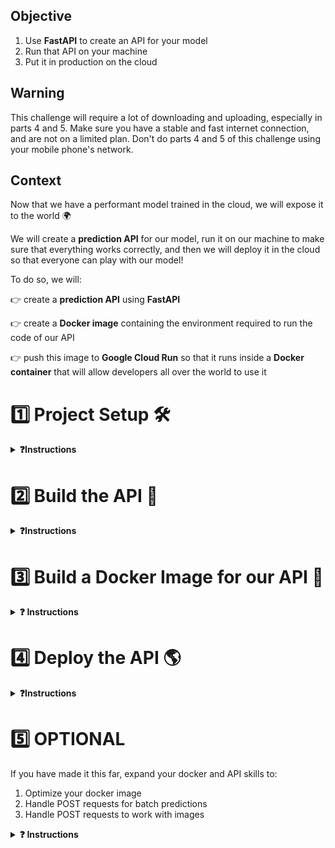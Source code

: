 ## Objective

1. Use **FastAPI** to create an API for your model
2. Run that API on your machine
3. Put it in production on the cloud

## Warning

This challenge will require a lot of downloading and uploading, especially in parts 4 and 5. Make sure you have a stable and fast internet connection, and are not on a limited plan. Don't do parts 4 and 5 of this challenge using your mobile phone's network.

## Context

Now that we have a performant model trained in the cloud, we will expose it to the world 🌍

We will create a **prediction API** for our model, run it on our machine to make sure that everything works correctly, and then we will deploy it in the cloud so that everyone can play with our model!

To do so, we will:

👉 create a **prediction API** using **FastAPI**

👉 create a **Docker image** containing the environment required to run the code of our API

👉 push this image to **Google Cloud Run** so that it runs inside a **Docker container** that will allow developers all over the world to use it

# 1️⃣ Project Setup 🛠

<details>
  <summary markdown='span'><strong>❓Instructions </strong></summary>

## Environment

Copy your `.env` file from the previous package version:

```bash
cp ~/code/<user.github_nickname>/{{local_path_to('07-ML-Ops/03-Automate-model-lifecycle/01-Automate-model-lifecycle')}}/.env .env
```

OR

Use the provided `env.sample`, replacing the environment variable values with yours.

## API Directory

A new `taxifare/api` directory has been added to the project to contain the code of the API along with 2 new configuration files, which can be found in your project's root directory:

```bash
.
├── Dockerfile          # 🎁 NEW: building instructions
├── Makefile            # good old manual task manager
├── README.md
├── requirements.txt    # all the dependencies you need to run the package
├── setup.py
├── taxifare
│   ├── api             # 🎁 NEW: API directory
│   │   ├── __init__.py
│   │   └── fast.py     # 🎁 NEW: where the API lives
│   ├── interface       # package entry point
│   └── ml_logic
└── tests
```

Now, have a look at the `requirements.txt`. You can see newcomers:

``` bash
# API
fastapi         # API framework
pytz            # time zone management
uvicorn         # web server
# tests
httpx           # HTTP client
pytest-asyncio  # asynchronous I/O support for pytest
```

⚠️ Make sure to perform a **clean installation** of the package.

<details>
  <summary markdown='span'>❓How?</summary>

`make reinstall_package`, of course 😉

</details>

## Running the API with FastAPI and a Uvicorn Server

We provide you with a FastAPI skeleton in the `fast.py` file.

**💻 Try to launch the API now!**

<details>
  <summary markdown='span'>💡 Hint</summary>

You probably want a `uvicorn` web server with 🔥 hot-reloading...

In case you can't find the proper syntax, look at your `Makefile`: we provided you with a new task: `run_api`.

<details>
<summary markdown='span'>Error <code>Address already in use</code>?</summary>

If you run into the error `Address already in use`, the port `8000` on your local machine might already be occupied by another application.

You can check this by running `lsof -i :8000`. If the command returns something, then port `8000` is already in use.

In this case, you have three options:
1. Look in your terminal windows to check if another process is running on port 8000 (maybe another `uvicorn` instance?).
2. Use the `kill` command followed by the `PID` of the process currently using port `8000` (you will find the `PID` in the second column of the output of the `lsof` command you just ran), e.g. `kill 1234`.
3. Specify another port in the [0, 65535] range in the `run_api` command using the `--port` parameter.

</details>

</details>
<br>

**❓ How do you consult your running API?**

<details>
  <summary markdown='span'>Answer</summary>

💡 Your API is available locally on port `8000`, unless otherwise specified 👉 [http://localhost:8000](http://localhost:8000) or [http://127.0.0.1:8000](http://127.0.0.1:8000)

These two addresses are equivalent: `localhost` or `127.0.0.1` is the address of your own machine.

Go visit it!
</details>

You probably don't see much ... yet!

**❓ Which endpoints are available?**

<details>
  <summary markdown='span'>Answer</summary>

There is only one endpoint (_partially_) implemented at the moment, the root endpoint `/`.
The "unimplemented" root page is a little raw, but remember that you can always find more info on the API using the Swagger endpoint 👉 [http://localhost:8000/docs](http://localhost:8000/docs)

</details>

</details>


# 2️⃣  Build the API 📡

<details>
  <summary markdown='span'><strong>❓Instructions </strong></summary>
An API is defined by its specifications (for a complete example see [GitHub repositories API](https://docs.github.com/en/rest/repos/repos)). Below you will find the API specifications you need to implement.

## Specifications

### Root

- Denoted by the `/` character
- HTTP verb: `GET`

In order to easily test your `root` endpoint, use the following response example as a goal:
```json
{
    'greeting': 'Hello'
}
```

- 💻 Implement the **`root`** endpoint `/`
- 👀 Look at your browser 👉 **[http://localhost:8000](http://localhost:8000)**
- 🐛 Inspect the server logs and, if needed, add some **`breakpoint()`s** to debug

When and **only when** your API responds as required:
1. 🧪 Test your implementation with `make test_api_root`
2. 🧪 Track your progress on Kitt with  `make test_kitt
3. 🧪 Add, commit and push your code! (Make sure to include the `tests/api/test_output.txt` file to track your progress)

### Prediction

- Denoted by `/predict`
- HTTP verb: `GET`

It should accept the following query parameters

<br>

| Name | Type | Sample |
|---|---|---|
| pickup_datetime | DateTime | `2014-07-06 19:18:00` |
| pickup_longitude | float | `-73.950655` |
| pickup_latitude | float | `40.783282` |
| dropoff_longitude | float | `-73.984365` |
| dropoff_latitude | float | `40.769802` |
| passenger_count | int | `2` |

<br>

It should return the following JSON:
```json
{
    'fare': 14.710600943237969
}
```

**❓ How would you proceed to implement the `/predict` endpoint? Discuss with your buddy 💬**

Ask yourselves the following questions:
- How should we build `X_pred`? How to handle timezones ?
- How can we reuse the `taxifare` model package in the most lightweight way ?
- How to render the correct response?

<details>
  <summary markdown='span'>💡 Hints</summary>

- Re-use the methods available in the `taxifare/ml_logic` package rather than the main routes in `taxifare/interface`; always load the minimum amount of code possible!

</details>


👀 Inspect the **response** in your **browser**, and inspect the **server logs** while you're at it

👉 Call the API in your browser with this example: [http://localhost:8000/predict?pickup_datetime=2014-07-06%2019:18:00&pickup_longitude=-73.950655&pickup_latitude=40.783282&dropoff_longitude=-73.984365&dropoff_latitude=40.769802&passenger_count=2](http://localhost:8000/predict?pickup_datetime=2014-07-06%2019:18:00&pickup_longitude=-73.950655&pickup_latitude=40.783282&dropoff_longitude=-73.984365&dropoff_latitude=40.769802&passenger_count=2)

👉 Or call the API from your CLI

```bash
curl -X 'GET' \
  'http://localhost:8000/predict?pickup_datetime=2014-07-06+19:18:00&pickup_longitude=-73.950655&pickup_latitude=40.783282&dropoff_longitude=-73.984365&dropoff_latitude=40.769802&passenger_count=2' \
  -H 'accept: application/json'
```

When and **only when** your API responds as required:
1. 🧪 Test your implementation with `make test_api_predict`
2. 🧪 Track your progress on Kitt with  `make test_kitt`
3. 🧪 Add, commit and push your code! (Make sure to include the `tests/api/test_output.txt` file to track your progress)

**👏 Congrats, you have built your first ML predictive API!**

<br>

### ⚡️ Faster Predictions

Did you notice your predictions were a bit slow? Why do you think that is?

The answer is visible in your logs!

We want to avoid loading the heavy Deep Learning model from MLflow at each `GET` request! The trick is to load the model into memory on startup and store it in a global variable in `app.state`, which is kept in memory and accessible across all routes!

This will prove very useful for Demo Days!

<details>
  <summary markdown='span'>⚡️ like this ⚡️</summary>

```python
app = FastAPI()
app.state.model = ...

@app.get("/predict")
...
app.state.model.predict(...)
```

</details>

👉 Now, stop the `uvicorn` server that is running in your terminal. Use `Ctrl-C` to stop it.

</details>


# 3️⃣ Build a Docker Image for our API 🐳

<details>
  <summary markdown='span'><strong>❓ Instructions </strong></summary>

We now have a working **predictive API** that can be queried from our local machine.

We want to make it available to the world. To do that, the first step is to create a **Docker image** that contains the environment required to run the API. We will then run it _locally_ using Docker on your own machine to test if everything still works.

**❓ What are the 3 steps to run the API on Docker?**

<details>
  <summary markdown='span'>Answer</summary>

1. **Create** a `Dockerfile` containing the instructions to build the API
2. **Build** the image
3. **Run** the API on Docker (locally) to ensure that it is responding as required

</details>

## 3.1) Setup

You need to have the Docker daemon running on your machine to be able to build and run the image.

**💻 Launch Docker Daemon**

<details>
  <summary markdown='span'>macOS</summary>

Launch the Docker app, you should see a whale in your menu bar.

<a href="https://wagon-public-datasets.s3.amazonaws.com/data-science-images/DE/macos-docker-desktop-running.png" target="_blank"><img src="https://wagon-public-datasets.s3.amazonaws.com/data-science-images/DE/macos-docker-desktop-running.png" width="150" alt="verify that Docker Desktop is running"></a>

</details>

<details>
  <summary markdown='span'>Windows WSL2</summary>

Launch the Docker app, you should see a whale in your taskbar (Windows).

<a href="https://wagon-public-datasets.s3.amazonaws.com/data-science-images/DE/windows-docker-app.png" target="_blank"><img src="https://wagon-public-datasets.s3.amazonaws.com/data-science-images/DE/windows-docker-app.png" width="150" alt="verify that Docker Desktop is running"></a>

</details>

<details>
  <summary markdown='span'>Ubuntu</summary>

Nothing to do. Docker should work out of the box.

</details>

**✅ Check whether the Docker daemon is up and running with `docker info` in your Terminal**

A nice stack of logs should print:
<br>
<a href="https://github.com/lewagon/data-setup/raw/master/images/docker_info.png" target="_blank"><img src='https://github.com/lewagon/data-setup/raw/master/images/docker_info.png' width=150></a>

<details>
  <summary markdown='span'>Permission denied? (WSL / Ubuntu)</summary>

Run the following commands one by one:

```bash
sudo groupadd docker
sudo usermod -aG docker $USER
newgrp docker
```

Try `docker info` again.

Seeing this error?
```
WARNING: Error loading config file: /home/user/.docker/config.json - stat /home/user/.docker/config.json: permission denied`?
```

Run the following command:

```bash
sudo rm -rf ~/.docker/
```

Try `docker info` again.

</details>


## 3.2) `Dockerfile`

As a reminder, here is the project directory structure:

```bash
.
├── Dockerfile          # 🆕 Building instructions
├── Makefile
├── README.md
├── requirements.txt    # All the dependencies you need to run the package
├── setup.py            # Package installer
├── taxifare
│   ├── api
│   │   ├── __init__.py
│   │   └── fast.py     # ✅ Where the API lays
│   ├── interface       # Manual entry points
│   └── ml_logic
└── tests
```

**❓ What are the key ingredients a `Dockerfile` needs to cook a delicious Docker image?**

<details>
  <summary markdown='span'>Answer</summary>

Here are the most common instructions for any good `Dockerfile`:
- `FROM`: select a base image for our image (the environment in which we will run our code), this is usually the first instruction
- `COPY`: copy files and directories into our image (our package and the associated files, for example)
- `RUN`: execute a command **inside** of the image during the building process (for example, `pip install -r requirements.txt` to install package dependencies)
- `CMD`: the **main** command that will be executed when we run our **Docker image**. There can only be one `CMD` instruction in a `Dockerfile`. It is usually the last instruction!

</details>

**❓ What should the base image contain so we can build our image on top of it?**

<details>
  <summary markdown='span'>💡 Hints</summary>

You can start from a raw Linux (Ubuntu) image, but then you'll have to install Python and `pip` before installing `taxifare`!

OR

You can choose an image with Python (and pip) already installed! (recommended) ✅

</details>

**💻 In the `Dockerfile`, write the instructions needed to build the API image following these specifications:** <br>
_Feel free to use the checkboxes below to help you keep track of what you've already done_ 😉


The image should contain:
<br>
<input type="checkbox" id="dockertask1" name="dockertask1" style="margin-left: 20px;">
<label for="dockertask1"> the same Python version of your virtual env</label><br>
<input type="checkbox" id="dockertask2" name="dockertask2" style="margin-left: 20px;">
<label for="dockertask2"> all the directories from the `/taxifare` project needed to run the API</label><br>
<input type="checkbox" id="dockertask3" name="dockertask3" style="margin-left: 20px;">
<label for="dockertask3"> the list of dependencies (don't forget to install them!)</label><br>

The web server should:
<br>
<input type="checkbox" id="dockertask4" name="dockertask4" style="margin-left: 20px;">
<label for="dockertask4"> launch when a container is started from the image</label><br>
<input type="checkbox" id="dockertask5" name="dockertask5" style="margin-left: 20px;">
<label for="dockertask5"> listen to the HTTP requests coming from outside the container (see `host` parameter)</label><br>
<input type="checkbox" id="dockertask6" name="dockertask6" style="margin-left: 20px;">
<label for="dockertask6"> be able to listen to a specific port defined by an environment variable `$PORT` (see `port` parameter)</label><br>

<details>
  <summary markdown='span'>⚡️ Kickstart pack</summary>

Here is the skeleton of the `Dockerfile`:

  ```Dockerfile
  FROM image
  COPY taxifare
  COPY dependencies
  RUN install dependencies
  CMD launch API web server
  ```

</details>


**❓ How do you check if the `Dockerfile` instructions will execute what you want?**

<details>
  <summary markdown='span'>Answer</summary>

You can't at this point! 😁 You need to build the image and check if it contains everything required to run the API. Go to the next section: Build the API image.
</details>

## 3.3) Build the API image

Now is the time to **build** the API image so you can check if it satisfies all requirements, and to be able to run it on Docker.

**💻 Choose a Docker image name and add it to your `.env`**.
You will be able to reuse it in the `docker` commands:

``` bash
GAR_IMAGE=taxifare
```

**💻 Then, make sure you are in the directory of the `Dockerfile` and build `.`** :

First hit return on your keyboard to make sure the variables from your `.env` are loaded. (You could also write `direnv reload`, but a simple return is enough thanks to our setup.)

```bash
docker build --tag=$GAR_IMAGE:dev .
```


**💻 Once built, the image should be visible in the list of images built with the following command**:

``` bash
docker images
```
<img src='https://wagon-public-datasets.s3.amazonaws.com/data-science-images/07-ML-OPS/docker_images.png'>

🤔 The image you are looking for does not appear in the list? Ask for help 🙋‍♂️

## 3.4) Check the API Image

Now that the image is built, let's verify that it satisfies the specifications to run the predictive API. Docker comes with a handy command to **interactively** communicate with the shell of the image:

``` bash
docker run -it -e PORT=8000 -p 8000:8000 $GAR_IMAGE:dev bash
```

<details>
  <summary markdown='span'>🤖 Command composition</summary>

- `docker run $GAR_IMAGE`: run the image
- `-it`: enable the interactive mode
- `-e PORT=8000`: specify the environment variable `$PORT` to which the image should listen
- `bash`: launch a shell console
</details>

A shell console should open, you are now inside the image 👏

**💻 Verify that the image is correctly set up:**

<input type="checkbox" id="dockertask7" name="dockertask7" style="margin-left: 20px;">
<label for="dockertask7"> The python version is the same as in your virtual env</label><br>
<input type="checkbox" id="dockertask8" name="dockertask8" style="margin-left: 20px;">
<label for="dockertask8"> The <code>/taxifare</code> directory exists</label><br>
<input type="checkbox" id="dockertask9" name="dockertask9" style="margin-left: 20px;">
<label for="dockertask9"> The <code>requirements.txt</code> file exists</label><br>
<input type="checkbox" id="dockertask10" name="dockertask10" style="margin-left: 20px;">
<label for="dockertask10"> The dependencies are all installed</label><br>

<details>
  <summary markdown='span'>🙈 Solution</summary>

- `python --version` to check the Python version
- `ls` to check the presence of the files and directories
- `pip list` or `pip freeze` to check if requirements are installed
</details>

Exit the terminal and stop the container at any moment with:

``` bash
exit
```

**✅ ❌ All good? If something is missing, you will probably need to fix your `Dockerfile` and re-build the image**

## 3.5) Run the API Image

In the previous section you learned how to interact with the shell inside the image. Now is the time to run the predictive API image and test if the API responds as it should.

**💻 Try to actually run the image**

You want to `docker run ...` without the `bash` command at the end. This will trigger the `CMD` line of your Dockerfile, instead of just opening a shell.

``` bash
docker run -it -e PORT=8000 -p 8000:8000 $GAR_IMAGE:dev
```

**😱 It is probably crashing with errors involving environment variables**

**❓ What's wrong? What's the difference between your local environment and your image environment? 💬 Discuss with your buddy.**

<details>
  <summary markdown='span'>Answer</summary>

There is **no** `.env` in the image! The image has **no** access to the environment variables 😈
</details>

**💻 Adapt the run command so the `.env` is sent to the image (use `docker run --help` to help you!)**

<details>
  <summary markdown='span'>🙈 Solution</summary>

`--env-file` to the rescue!

```bash
docker run -it -e PORT=8000 -p 8000:8000 --env-file your/path/to/.env $GAR_IMAGE:dev
```
</details>

**❓ How would you check that the image runs correctly?**

<details>
  <summary markdown='span'>💡 Hints</summary>

The API should respond in your browser, go visit it!

Also, you can check if the image runs with `docker ps` in a new Terminal tab or window.

Your browser doesn't respond? Make sure you visited the right address: in your terminal, you will see `uvicorn` telling you it is running on `0.0.0.0:8000`, but that is inside the container. We still need to access the container from our local machine, and our local machine's address is `127.0.0.1`, or `localhost`. So visit `http://localhost:8000` or `http://127.0.0.1:8000`.

Error `Address already in use`? You probably still have `uvicorn` running somewhere. We provided you with instructions to solve this in part **1 - Project Setup** of this challenge.

</details>


### It's alive! 😱 🎉

<br>

**👀 Inspect your browser response 👉 [http://localhost:8000/predict?pickup_datetime=2014-07-06&19:18:00&pickup_longitude=-73.950655&pickup_latitude=40.783282&dropoff_longitude=-73.984365&dropoff_latitude=40.769802&passenger_count=2](http://localhost:8000/predict?pickup_datetime=2014-07-06&19:18:00&pickup_longitude=-73.950655&pickup_latitude=40.783282&dropoff_longitude=-73.984365&dropoff_latitude=40.769802&passenger_count=2)**

When and **only when** your API responds as required:
1. 🧪 Test your implementation with `make test_api_on_docker`
2. 🧪 Track your progress on Kitt with  `make test_kitt`
3. 🧪 Add, commit and push your code! (Make sure to include the `tests/api/test_output.txt` file to track your progress)


**🛑 You can stop your container with `docker container stop <CONTAINER_ID>`**<br>👉 To find the container id: run `docker ps` in another terminal window or tab


👏 Congrats, you've built your first ML predictive API inside a Docker container!

<br>


</details>


# 4️⃣ Deploy the API 🌎

<details>
  <summary markdown='span'><strong>❓Instructions </strong></summary>

Now that we have built a **predictive API** Docker image that we can run on our local machine, we are 2 steps away from deploying; we just need to:
1. push the **Docker image** to **Google Artifact Registry**
2. deploy the image on **Google Cloud Run** so that it gets instantiated into a **Docker container**

## 4.1) Push our prod image to Google Artifact Registry

**❓What is the purpose of Google Artifact Registry?**

<details>
  <summary markdown='span'>Answer</summary>

**Google Artifact Registry** is a cloud storage service for Docker (and similar technology) images with the purpose of allowing **Cloud Run** or **Kubernetes Engine** to serve them.

It is, in a way, similar to **GitHub** allowing you to store your git repositories in the cloud — except Google Artifact Registry lacks a dedicated user interface and additional services such as `forks` and `pull requests`).

</details>


### Build and Push the Image to GAR

👏 Everything runs fine on your local machine. Great. We will now deploy your image on servers that are going to run these containers online for you.

However, note that these servers (Google Cloud Run servers) will be running on **AMD/Intel x86 processors**, not ARM/M1, as most cloud providers still run on Intel.

<details>
  <summary markdown='span'><strong>🚨 If you have Mac Silicon (M-chips) or ARM CPU, read carefully</strong></summary>

Because your processor is very different from the ones used by Cloud Run, a docker image built for your machine will not work on Cloud Run. And an image built for Cloud Run will not work on your machine...

The solution is to use one image to test your code locally (you have just done it above), and another one to push your code to production. We will do that in the next steps.

</details>

Now we are going to build our image again in a way we can use it on Cloud Run. If you have an Intel/AMD processor, this should be pretty fast since Docker is smart and is going to reuse all the building blocks that were previously used to build the prediction API image.

First, let's make sure to enable the [Google Artifact Registry API](https://console.cloud.google.com/flows/enableapi?apiid=artifactregistry.googleapis.com&redirect=https://cloud.google.com/artifact-registry/docs/docker/store-docker-container-images) for your project in GCP.

Once this is done, let's allow the `docker` command to push an image to GCP within our region.

``` bash
gcloud auth configure-docker $GCP_REGION-docker.pkg.dev
```

Let's create a repo in that region as well!

```bash
gcloud artifacts repositories create taxifare --repository-format=docker \
--location=$GCP_REGION --description="Repository for storing taxifare images"
```

Let's build our image ready to push to that repo.

``` bash
docker build \
  --platform linux/amd64 \
  -t $GCP_REGION-docker.pkg.dev/$GCP_PROJECT/taxifare/$GAR_IMAGE:prod .
```

See how we tag it with `prod` this time. This is the version we'll run on Cloud Run.

<details>
  <summary markdown='span'>🔎 Wonder what the <code>--platform linux/amd64</code> does?
  </summary>

  We use the `--platform linux/amd64` argument to make sure we build an image for the architecture that Cloud Run is using. We need this if you are using ARM processor based machines like MacBooks on Apple Silicon (M-chips). You don't really need this on Windows / Linux / Apple machines with Intel or AMD chips, but it doesn't hurt either.

</details>

We can now push our image to Google Artifact Registry.

``` bash
docker push $GCP_REGION-docker.pkg.dev/$GCP_PROJECT/taxifare/$GAR_IMAGE:prod
```

The image should be visible in the [GCP console](https://console.cloud.google.com/artifacts/).

## 4.2) Deploy the Artifact Registry Image to Google Cloud Run

Add a `--memory` flag to your project configuration and set it to `2Gi` (use `GAR_MEMORY` in `.env`)

👉 This will allow your container to run with **2GiB (= [Gibibyte](https://simple.wikipedia.org/wiki/Gibibyte))** of memory

**❓ How does Cloud Run know the values of the environment variables to be passed to your container? Discuss with your buddy 💬**

<details>
  <summary markdown='span'>Answer</summary>

It doesn't. You need to provide a list of environment variables to your container when you deploy it 😈

</details>

**💻 Using the `gcloud run deploy --help` documentation, identify a parameter that allows you to pass environment variables to your container on deployment**

<details>
  <summary markdown='span'>Answer</summary>

The `--env-vars-file` is the correct one!

```bash
gcloud run deploy --env-vars-file .env.yaml
```

<br>
Tough luck, the <code>--env-vars-file</code> parameter takes as input the name of a YAML (pronounced "yemil") file containing the list of environment variables to be passed to the container.

</details>

**💻 Create a `.env.yaml` file containing all the necessary environment variables**

You can use the provided `.env.sample.yaml` file as a source for the syntax (do not forget to update the values of the parameters). All values should be strings

**❓ What is the purpose of Cloud Run?**

<details>
  <summary markdown='span'>Answer</summary>

Cloud Run will instantiate the image into a container and run the `CMD` instruction inside of the `Dockerfile` of the image. This last step will start the `uvicorn` server, thus serving our **predictive API** to the world 🌍

</details>

Let's run one last command 🤞

``` bash
gcloud run deploy --image $GCP_REGION-docker.pkg.dev/$GCP_PROJECT/taxifare/$GAR_IMAGE:prod --memory $GAR_MEMORY --region $GCP_REGION --env-vars-file .env.yaml
```

After confirmation, you should see something like this, indicating that the service is live 🎉

```bash
Service name (wagon-data-tpl-image):
Allow unauthenticated invocations to [wagon-data-tpl-image] (y/N)?  y

Deploying container to Cloud Run service [wagon-data-tpl-image] in project [le-wagon-data] region [europe-west1]
✓ Deploying new service... Done.
  ✓ Creating Revision... Revision deployment finished. Waiting for health check to begin.
  ✓ Routing traffic...
  ✓ Setting IAM Policy...
Done.
Service [wagon-data-tpl-image] revision [wagon-data-tpl-image-00001-kup] has been deployed and is serving 100 percent of traffic.
Service URL: https://wagon-data-tpl-image-xi54eseqrq-ew.a.run.app
```

Copy the service URL, and check in your browser that it works.


When and **only when** your API responds as required:

1. 🧪 Write down your service URL in your local `.env` file so we can test it!
    ```bash
    SERVICE_URL=https://wagon-data-tpl-image-xi54eseqrq-ew.a.run.app
    ```

2. Reload direnv in the terminal: `direnv reload`
3. 🧪 Test your implementation with `make test_api_on_prod`
4. 🧪 Track your progress on Kitt with  `make test_kitt`
5. 🧪 Add, commit and push your code! (Make sure to include the `tests/api/test_output.txt` file to track your progress)


**👏👏👏👏 MASSIVE CONGRATS 👏👏👏**
You deployed your first ML predictive API!
Any developer in the world 🌍 is now able to browse to the deployed url and get a prediction using the API 🤖!

<br>

## 4.3) Stop everything and save resources 💸

⚠️ **Only do this after the next module!** In the next module we will make a front end and connect it to our own API. So come back here after the next module's challenges.

### Cloud Run

💸 By default you only pay for Cloud Run when it is actually doing something: starting up, shutting down and handling requests. You do not pay for the so-called idle time, when the instances are doing nothing, or are shut down, **unless** you set minimum instances higher than the default 0. 💸

You can look for any running cloud run services using

``` bash
gcloud run services list
```

You can shut down any instance with

``` bash
gcloud run services delete $INSTANCE
```
### Your local machine

You can also stop (or kill) your local docker image to free up memory on your local machine

``` bash
docker stop 152e5b79177b  # ⚠️ use the correct CONTAINER ID
docker kill 152e5b79177b  # ☢️ only if the image refuses to stop (did someone create an ∞ loop?)
```
Remember to stop the Docker daemon in order to free resources on your machine once you are done using it.

<details>
  <summary markdown='span'>macOS</summary>

Stop the `Docker.app` by clicking on **whale > Quit Docker Desktop** in the menu bar.
</details>

<details>
  <summary markdown='span'>Windows WSL2/Ubuntu</summary>

Stop the Docker app by right-clicking the whale on your taskbar.
</details>

</details>


# 5️⃣ OPTIONAL

If you have made it this far, expand your docker and API skills to:

1. Optimize your docker image
2. Handle POST requests for batch predictions
3. Handle POST requests to work with images

<details>
  <summary markdown='span'><strong>❓ Instructions </strong></summary>

## 1) Optimize your docker image

You probably noticed that these docker images become quite large, and that it takes quite some time to build them.

There are a couple of ways you can improve this process. Let's have a look at them.

### 1.1) Smarter image 🧠

**🤔 How do you avoid rebuilding all pip dependencies each time taxifare code is changed?**

<details>
  <summary markdown='span'>🎁 Solution</summary>

By leveraging Docker caching layer per layer. If you don't update a deeper layer, docker will not rebuild it!

Look at this non-optimized Dockerfile:

```Dockerfile
FROM python:3.10.6-buster

WORKDIR /prod

COPY requirements.txt requirements.txt
COPY taxifare taxifare

RUN pip install -r requirements.txt

# ...
```

And compare it with the optimized version:

```Dockerfile
FROM python:3.10.6-buster

WORKDIR /prod

# First, pip install dependencies
COPY requirements.txt requirements.txt
RUN pip install -r requirements.txt

# Only then copy taxifare!
COPY taxifare taxifare

# ...
```

In the first version, each time you make a change to your taxifare code, the `RUN pip install -r requirements.txt` layer will be rebuild, because it comes after the change.

In the second one, we first install the requirements, and then copy our own code. As long as your `requirements.txt` doesn't change, the `RUN pip install -r requirements.txt` layer will not have to be rebuild.

</details>


### 1.2) Lighter image 🪶

As a responsible ML Engineer, you know that the size of an image is important when it comes to production. Depending on the base image you used in your `Dockerfile`, the API image could be huge:
- `python:3.10.6-buster` 👉 `4.1GB`
- `python:3.10.6-slim`   👉 `3.4GB`

The difference between these base images comes from the packages that are installed in the base Linux system. The `slim` base image comes with less packages, but is still fully functional.

There are even smaller `alpine` base images, but these are so barebones that you'll have to spend a lot of effort to make it work.

<details>
  <summary markdown='span'>Instructions</summary>

If you want to build using a `slim` image:
- In the `Dockerfile`, change the `FROM ...-buster` into `FROM ...-slim`.
- Specify another tag (e.g. `slim`) in your `docker build` command.

</details>

### 1.3) Ready-made base image

The base images we used so far contain a Linux distribution and a Python version.
An alternative is to use a base image that already contains your most important Python packages.

**❓ What is the heaviest requirement used by your API?**

<details>
  <summary markdown='span'>Answer</summary>

No doubt it is `tensorflow` with 1.1GB! Let's find a base image that is already optimized for it.
</details>

**📝 Change your base image**

<details>
  <summary markdown='span'>Instructions</summary>

Let's use a [TensorFlow docker image](https://hub.docker.com/r/tensorflow/tensorflow) instead! It's an Ubuntu Linux distribution with Python and TensorFlow already installed!

- 💻 Update your `Dockerfile` base image with either `tensorflow/tensorflow:2.10.0` (if you are on an Intel processor only)
- 💻 Remove `tensorflow` from your `requirements.txt` because it is now pre-built with the image.
- 💻 Build a lightweight local image of your API (you can use a tag:'light' on this new image to differentiate it from the heavy one built previously: `docker build --tag=$GAR_IMAGE:light .`
- 👀 Inspect the space saved with `docker images` and feel happy
- Also notice that the step where we `pip install` our packages goes much faster now, because we don't have to install TensorFlow anymore.

If your machine has an Intel/AMD processor, run the image, and check that the API still works.

If your system uses Apple Silicon (M-chips) or other ARM processors, you won't be able to run this image on your machine, only on Cloud Run. Base images with TensorFlow for Apple Silicon or other ARM processors also exist, but they are huge (over 7 Gb), so let's skip that.

</details>

### 1.4) Remove unnecessary packages

Have a look at the `requirements.txt` file. Do we need all these requirements in production?

Many of the packages we only needed in development or for training: matplotlib, seaborn, ipykernel, pytest, prefect.

Create `requirements_prod.txt` (a streamlined version of `requirements.txt`) by removing anything in `requirements.txt` that you will not need in production.

Change your Dockerfile to `COPY requirements_prod.txt requirements.txt` so that it uses this lighter requirements list.

This will save around 100 Mb, AND it will speed up the `pip install` step of the build.

### 1.5) Remove unnecessary caching files

When we `pip install`, pip automatically caches the files it downloads, to speed up the process next time you install the same packages.

Now, when we build a docker image, we start from scratch each time we run the `docker build`. So those caching files have no use, but they do take up a lot of space inside our image: up to 700 Mb for our api.

To avoid caching these files, we can use `pip install --no-cache-dir -r requirements.txt` in the Dockerfile.

### 1.6) Use a CPU only version of TensorFlow

By default the TensorFlow version has support to run on GPUs. In our docker container, we will only be doing "inference", making predictions, not training. Our task is thus pretty lightweight, and we can do without GPU support and install a CPU version of TensorFlow.

To do this:
- Start from a `slim` base image (not from the pre-built TensorFlow base image)
- In the `requirements_prod.txt`, change `tensorflow==2.10.0` into `tensorflow-cpu==2.10.0`.

This will save another 560 Mb. This image will be even smaller than the one using the pre-built TensorFlow image.

You can only build this for `--platform linux/amd64`. So if you're using an Apple Silicon (M-chip) or other ARM processor, you won't be able to run this image on your local machine, but you can run it on Cloud Run.

**Through a combination of all this steps, we can reduce the image size from over 4 Gb to less than 2 Gb! 🚀**

### 1.7) Prod-ready image (finally!) ☁️

Choose the combination of your liking, and make a new production ready image, tag it with `prod-light` and try to deploy it again.

<details>
  <summary markdown='span'>Option 1: start from a TensorFlow base image</summary>

- Use the TensorFlow image in your `Dockerfile`s `FROM`
- Remove tensorflow and all unnecessary packages from your `requirements_prod.txt`
- Use the `--no-cache-dir` when `pip install`ing

</details>

<details>
  <summary markdown='span'>Option 2: start from a <code>slim</code> base image</summary>

- Use the `slim` image in your `Dockerfile`s `FROM`
- Remove all unnecessary packages from your `requirements_prod.txt`
- Make sure `tensorflow-cpu` is included in your `requirements_prod.txt`
- Use the `--no-cache-dir` when `pip install`ing

</details>



Now build your new image:

- Tell Docker to build the image specifically for Intel/AMD processors and give it a new tag: `prod-light`:  <br>`docker build --platform linux/amd64 -t $GAR_IMAGE:prod-light .`
- If you're on Apple Silicon or other ARM processors, you will **not** be able to run this image locally, but this is the one you will be able push online to the GCP servers!

Push the new image and deploy it again.


## 2) Create a /POST request to be able to return batch predictions

Let's look at our `/GET` route format

```bash
http://localhost:8000/predict?pickup_datetime=2014-07-06&19:18:00&pickup_longitude=-73.950655&pickup_latitude=40.783282&dropoff_longitude=-73.984365&dropoff_latitude=40.769802&passenger_count=2
```

🤯 How would you send a prediction request for 1000 rows at once?

The URL query string (everything after `?` in the URL above) is not able to send a large volume of data.

### Welcome to `/POST` HTTP Requests

- Your goal is to be able to send a batch of 1000 new predictions at once!
- Try to read more about POST in the [FastAPI docs](https://fastapi.tiangolo.com/tutorial/body/#request-body-path-query-parameters), and implement it in your package

## 3) Read about sending images 📸 via /POST requests to CNN models

In anticipation of your Demo Day, you might be wondering how to send unstructured data like images (or videos, sounds, etc.) to your Deep Learning model in prod.


👉 Bookmark [Le Wagon - data-template](https://github.com/lewagon/data-templates), and try to understand & reproduce the project boilerplate called "[sending-images-streamlit-fastapi](https://github.com/lewagon/data-templates/tree/main/project-boilerplates/sending-images-streamlit-fastapi)"


</details>

